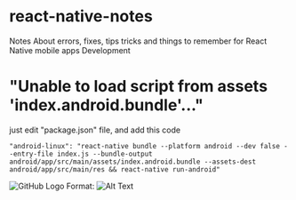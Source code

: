 # react-native-notes
Notes About errors, fixes, tips tricks and things to remember for React Native mobile apps Development

# "Unable to load script from assets 'index.android.bundle'..."
just edit "package.json" file, and add this code
```
"android-linux": "react-native bundle --platform android --dev false --entry-file index.js --bundle-output android/app/src/main/assets/index.android.bundle --assets-dest android/app/src/main/res && react-native run-android"
```
![GitHub Logo](/images/logo.png)
Format: ![Alt Text](url)
